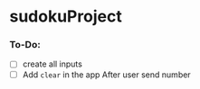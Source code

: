 # sudokuProject
### To-Do:
- [ ] create all inputs
- [ ] Add ``` clear ``` in the app After user send number
